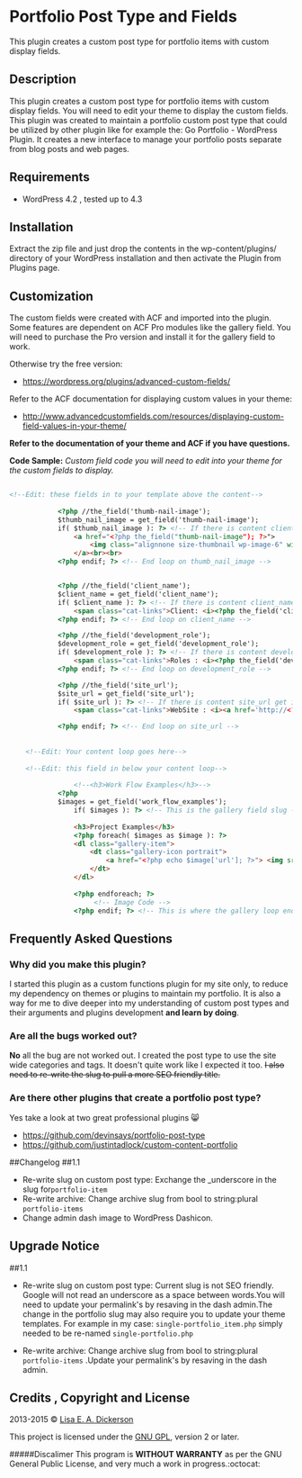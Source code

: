 # Portfolio Post Type and Fields


This plugin creates a custom post type for portfolio items with custom display fields. 
## Description
 This plugin creates a custom post type for portfolio items with custom display fields. You will need to edit your theme to display the custom fields. This plugin was created to maintain a portfolio custom post type that could be utilized by other plugin like for example the: Go Portfolio &#45; WordPress Plugin. It creates a new interface to manage your portfolio posts separate from blog posts and web pages.


## Requirements
* WordPress 4.2 , tested up to 4.3

## Installation
Extract the zip file and just drop the contents in the wp-content/plugins/ directory of your WordPress installation and then activate the Plugin from Plugins page.

## Customization

The custom fields were created with ACF and imported into the plugin.
Some features are dependent on ACF Pro modules like the gallery field.
You will need to purchase the Pro version and install it for the gallery field to work. 

Otherwise try the free version: 

*	https://wordpress.org/plugins/advanced-custom-fields/

Refer to the ACF documentation for displaying custom values in your theme:

*	http://www.advancedcustomfields.com/resources/displaying-custom-field-values-in-your-theme/

__Refer to the documentation of your theme and ACF if you have questions.__

__Code Sample:__ _Custom field code you will need to edit into your theme for the custom fields to display._

~~~html

<!--Edit: these fields in to your template above the content-->	
			
			<?php //the_field('thumb-nail-image');
			$thumb_nail_image = get_field('thumb-nail-image');
			if( $thumb_nail_image ): ?> <!-- If there is content client_name get it and format-->
				<a href="<?php the_field("thumb-nail-image"); ?>">
					<img class="alignnone size-thumbnail wp-image-6" width="150" height="150" src="<?php the_field("thumb-nail-image"); ?>">
				</a><br><br>
			<?php endif; ?> <!-- End loop on thumb_nail_image -->


			<?php //the_field('client_name');
			$client_name = get_field('client_name');
			if( $client_name ): ?> <!-- If there is content client_name get it and format-->
				<span class="cat-links">Client: <i><?php the_field('client_name'); ?></i></span><br>
			<?php endif; ?> <!-- End loop on client_name -->

			<?php //the_field('development_role');
			$development_role = get_field('development_role');
			if( $development_role ): ?> <!-- If there is content development_role get it and format-->
				<span class="cat-links">Roles : <i><?php the_field('development_role'); ?></i></span><br>
			<?php endif; ?> <!-- End loop on development_role -->

			<?php //the_field('site_url');
			$site_url = get_field('site_url');
			if( $site_url ): ?> <!-- If there is content site_url get it and format-->
				<span class="cat-links">WebSite : <i><a href='http://<?php the_field("site_url"); ?>'><?php the_field("site_url"); ?></a></i></span><br>

			<?php endif; ?> <!-- End loop on site_url -->
			
			
	<!--Edit: Your content loop goes here-->	
			
	<!--Edit: this field in below your content loop-->	
            
            	<!--<h3>Work Flow Examples</h3>-->
			<?php
			$images = get_field('work_flow_examples'); 
				if( $images ): ?> <!-- This is the gallery field slug -->
				
				<h3>Project Examples</h3>			
				<?php foreach( $images as $image ): ?>
				<dl class="gallery-item">
					<dt class="gallery-icon portrait">
						<a href="<?php echo $image['url']; ?>"> <img src="<?php echo $image['sizes']['thumbnail']; ?>" alt="<?php echo $image['alt']; ?>" /></a>
					</dt>
				</dl>
					
				<?php endforeach; ?>
					 <!-- Image Code -->
				<?php endif; ?> <!-- This is where the gallery loop ends -->
~~~

## Frequently Asked Questions


 


### Why did you make this plugin?


I started this plugin as a custom functions plugin for my site only, to reduce my dependency on themes or plugins to maintain my portfolio.
It is also a way for me to dive deeper into my understanding of custom post types and their arguments and plugins development  __and learn by doing__.


### Are all the bugs worked out?
__No__ all the bug are not worked out. I created the post type to use the site wide categories and tags. It doesn&#39;t quite work like I expected it too. ~~I also need to re-write the slug to pull a more SEO friendly title.~~
### Are there other plugins that create a portfolio post type?


Yes take a look at two great professional plugins :smile_cat:
 * https://github.com/devinsays/portfolio-post-type
 * https://github.com/justintadlock/custom-content-portfolio

##Changelog 
##1.1
* Re-write slug on custom post type:
Exchange the _underscore in the slug for`portfolio-item`
*  Re-write archive:
Change archive slug from bool to string:plural `portfolio-items` 
*  Change admin dash image to WordPress Dashicon.

## Upgrade Notice 
##1.1
*	Re-write slug on custom post type:
Current slug is not SEO friendly. Google will not read an underscore as a space between words.You will need to update your permalink's by resaving in the dash admin.The change in the portfolio slug may also require you to update your theme templates.
For example in my case: `single-portfolio_item.php` simply needed to be re-named `single-portfolio.php`

*  Re-write archive:
Change archive slug from bool to string:plural `portfolio-items` .Update your permalink's by resaving in the dash admin.



## Credits , Copyright and License

2013-2015 &copy; [Lisa E. A. Dickerson](http://www.aliaslead.com/)

This project is licensed under the [GNU GPL](http://www.gnu.org/licenses/old-licenses/gpl-2.0.html), version 2 or later.

#####Discalimer
This program is __WITHOUT WARRANTY__ as per the GNU General Public License, and very much a work in progress.:octocat:




